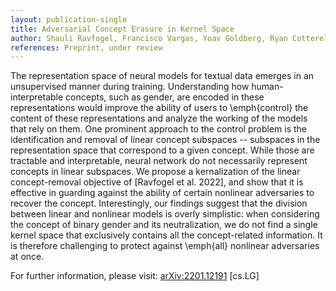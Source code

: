 ```yaml
---
layout: publication-single
title: Adversarial Concept Erasure in Kernel Space
author: Shauli Ravfogel, Francisco Vargas, Yoav Goldberg, Ryan Cotterell
references: Preprint, under review
---
```

The representation space of neural models for textual data emerges in an unsupervised manner during training. Understanding how human-interpretable concepts, such as gender, are encoded in these representations would improve the ability of users to \emph{control} the content of these representations and analyze the working of the models that rely on them. One prominent approach to the control problem is the identification and removal of linear concept subspaces -- subspaces in the representation space that correspond to a given concept. While those are tractable and interpretable, neural network do not necessarily represent concepts in linear subspaces. We propose a kernalization of the linear concept-removal objective of \[Ravfogel et al. 2022], and show that it is effective in guarding against the ability of certain nonlinear adversaries to recover the concept. Interestingly, our findings suggest that the division between linear and nonlinear models is overly simplistic: when considering the concept of binary gender and its neutralization, we do not find a single kernel space that exclusively contains all the concept-related information. It is therefore challenging to protect against \emph{all} nonlinear adversaries at once.

For further information, please visit: [arXiv:2201.12191](https://arxiv.org/abs/2201.12191) \[cs.LG]